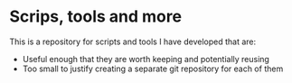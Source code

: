 Scrips, tools and more
======================

This is a repository for scripts and tools I have developed that are:

* Useful enough that they are worth keeping and potentially reusing
* Too small to justify creating a separate git repository for each of them

